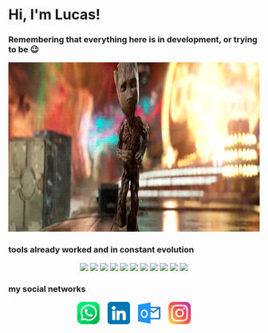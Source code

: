 <h1>Hi, I'm Lucas!</h1>
<h3>Remembering that everything here is in development, or trying to be 😉</h3>
<p align="center">
  <img width="6000" height="340" src="media/grootnovo.gif">
</p>
<h3>tools already worked and in constant evolution</h3>
<div align="center">
  <img href="" src="https://img.shields.io/badge/Visual_Studio_Code-0078D4?style=for-the-badge&logo=visual%20studio%20code&logoColor=white">
  <img href="" src="https://img.shields.io/badge/HTML5-E34F26?style=for-the-badge&logo=html5&logoColor=white">
  <img href="" src="https://img.shields.io/badge/CSS3-1572B6?style=for-the-badge&logo=css3&logoColor=white">
  <img href="" src="https://img.shields.io/badge/JavaScript-F7DF1E?style=for-the-badge&logo=javascript&logoColor=black">
  <img href="" src="https://img.shields.io/badge/PHP-777BB4?style=for-the-badge&logo=php&logoColor=white">
  <img href="" src="https://img.shields.io/badge/PostgreSQL-316192?style=for-the-badge&logo=postgresql&logoColor=white">
  <img href="" src="https://img.shields.io/badge/Figma-F24E1E?style=for-the-badge&logo=figma&logoColor=white">
  <img href="" src="https://img.shields.io/badge/Trello-0052CC?style=for-the-badge&logo=trello&logoColor=white">
  <img href="" src="https://img.shields.io/badge/Windows-0078D6?style=for-the-badge&logo=windows&logoColor=white">
  <img href="" src="https://img.shields.io/badge/Angular-DD0031?style=for-the-badge&logo=angular&logoColor=white">
  <img href="" src="https://img.shields.io/badge/Azure_DevOps-0078D7?style=for-the-badge&logo=azure-devops&logoColor=white">
</div>
<h3>my social networks</h3>
<div align="center" display="flex">
  <img width="45" height="45" href="https://wa.me/5535997291721" src="media/whatsapp.png">
  &nbsp;&nbsp;
  <img width="45" height="45" href="https://www.linkedin.com/in/lucasopereira/" src="media/linkedin.png">
  &nbsp;&nbsp;
  <img width="45" height="45" href="mailto:luquinhapereira10@hotmail.com" src="media/outlook.png">
  &nbsp;&nbsp;
  <img width="45" height="45" href="https://www.instagram.com/lucasopereira_/" src="media/instagram.png">
</div>                      
